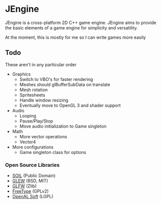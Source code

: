 # JEngine

JEngine is a cross-platform 2D C++ game engine. JEngine aims to provide the basic
elements of a game engine for simplicity and versatility.

At the moment, this is mostly for me so I can write games more easily

## Todo

These aren't in any particular order

* Graphics
  * Switch to VBO's for faster rendering
  * Meshes should glBufferSubData on translate
  * Mesh rotation
  * Spritesheets
  * Handle window resizing
  * Eventually move to OpenGL 3 and shader support
* Audio
  * Looping
  * Pause/Play/Stop
  * Move audio initialization to Game singleton
* Math
  * More vector operations
  * Vector4
* More configurations
  * Game singleton class for options

### Open Source Libraries

* [SOIL](https://www.lonesock.net/soil.html) (Public Domain)
* [GLEW](http://glew.sourceforge.net/) (BSD, MIT)
* [GLFW](https://glfw.org) (Zlib)
* [FreeType](https://www.freetype.org) (GPLv2)
* [OpenAL Soft](https://github.com/kcat/openal-soft) (LGPL)